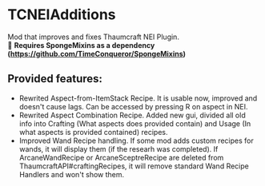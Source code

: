 # TCNEIAdditions

Mod that improves and fixes Thaumcraft NEI Plugin.
<br>
&#x1F534; <span>**Requires SpongeMixins as a dependency (https://github.com/TimeConqueror/SpongeMixins)**</span>

## Provided features:

* Rewrited Aspect-from-ItemStack Recipe. It is usable now, improved and doesn't cause lags. Can be accessed by pressing
  R on aspect in NEI.
* Rewrited Aspect Combination Recipe. Added new gui, divided all old info into Crafting (What aspects does provided
  contain) and Usage (In what aspects is provided contained) recipes.
* Improved Wand Recipe handling. If some mod adds custom recipes for wands, it will display them (if the researh was
  completed). If ArcaneWandRecipe or ArcaneSceptreRecipe are deleted from ThaumcraftAPI#craftingRecipes, it will remove
  standard Wand Recipe Handlers and won't show them.
